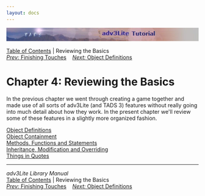 ```yaml
---
layout: docs
---
```

<div class="topbar">

<img src="topbar.jpg" data-border="0" />

</div>

<div class="nav">

<a href="toc.html" class="nav">Table of Contents</a> \| Reviewing the
Basics  
<span class="navnp"><a href="finishing.html" class="nav"><em>Prev:</em> Finishing Touches</a>
   <a href="object.html" class="nav"><em>Next:</em> Object Definitions</a>
    </span>

</div>



# Chapter 4: Reviewing the Basics

In the previous chapter we went through creating a game together and
made use of all sorts of adv3Lite (and TADS 3) features without really
going into much detail about how they work. In the present chapter we'll
review some of these features in a slightly more organized fashion.

<div class="sectoc">

[Object Definitions](object.html)  
[Object Containment](containment.html)  
[Methods, Functions and Statements](methods.html)  
[Inheritance, Modification and Overriding](inherit.html)  
[Things in Quotes](quotes.html)  



</div>

------------------------------------------------------------------------

<div class="navb">

*adv3Lite Library Manual*  
<a href="toc.html" class="nav">Table of Contents</a> \| Reviewing the
Basics  
<span class="navnp"><a href="finishing.html" class="nav"><em>Prev:</em> Finishing Touches</a>
   <a href="object.html" class="nav"><em>Next:</em> Object Definitions</a>
    </span>

</div>
